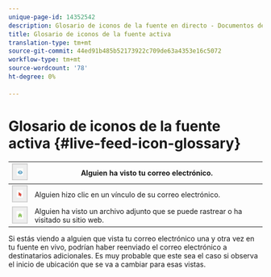 ```yaml
---
unique-page-id: 14352542
description: Glosario de iconos de la fuente en directo - Documentos de marketing - Documentación del producto
title: Glosario de iconos de la fuente activa
translation-type: tm+mt
source-git-commit: 44ed91b485b52173922c709de63a4353e16c5072
workflow-type: tm+mt
source-wordcount: '78'
ht-degree: 0%

---
```



# Glosario de iconos de la fuente activa {#live-feed-icon-glossary}

| ![--](assets/1.png) | Alguien ha visto tu correo electrónico. |
|---|---|
| ![--](assets/2.png) | Alguien hizo clic en un vínculo de su correo electrónico. |
| ![--](assets/3.png) | Alguien ha visto un archivo adjunto que se puede rastrear o ha visitado su sitio web. |

Si estás viendo a alguien que vista tu correo electrónico una y otra vez en tu fuente en vivo, podrían haber reenviado el correo electrónico a destinatarios adicionales. Es muy probable que este sea el caso si observa el inicio de ubicación que se va a cambiar para esas vistas.
